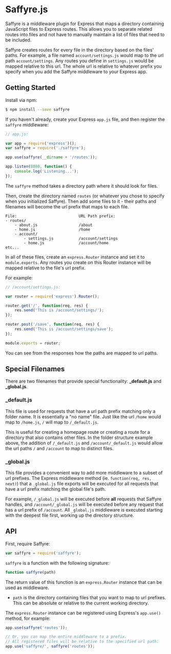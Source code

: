# Saffyre.js

Saffyre is a middleware plugin for Express that maps a directory containing JavaScript files
to Express routes. This allows you to separate related routes into files and not have to
manually maintain a list of files that need to be included.

Saffyre creates routes for every file in the directory based on the files' paths. For
example, a file named `account/settings.js` would map to the url path `account/settings`.
Any routes you define in `settings.js` would be mapped relative to this url. The whole url
is relative to whatever prefix you specify when you add the Saffyre middleware to your
Express app.

## Getting Started

Install via npm:

```bash
$ npm install --save saffyre
```

If you haven't already, create your Express `app.js` file, and then register the `saffyre`
middleware:

```js
// app.js:

var app = require('express')();
var saffyre = require('./saffyre');

app.use(saffyre(__dirname + '/routes'));

app.listen(8080, function() {
	console.log('Listening...');
});
```

The `saffyre` method takes a directory path where it should look for files.

Then, create the directory named `routes` (or whatever you chose to specify when you initialized
Saffyre). Then add some files to it - their paths and filenames will become the url prefix
that maps to each file.

```
File:                           URL Path prefix:
- routes/
    - about.js                  /about
    - home.js                   /home
    - account/
        - settings.js           /account/settings
        - home.js               /account/home
etc...
```

In all of these files, create an `express.Router` instance and set it to `module.exports`.
Any routes you create on this Router instance will be mapped relative to the file's url
prefix.

For example:

```js
// /account/settings.js:

var router = require('express').Router();

router.get('/', function(req, res) {
    res.send('This is /account/settings/');
});

router.post('/save', function(req, res) {
    res.send('This is /account/settings/save');
});

module.exports = router;
```

You can see from the responses how the paths are mapped to url paths.



## Special Filenames

There are two filenames that provide special functionality: **_default.js** and
**_global.js**.

### _default.js

This file is used for requests that have a url path prefix matching only a folder name. It
is essentially a "no name" file. Just like the url `/home` would map to `/home.js`, `/` will map
to `/_default.js`.

This is useful for creating a homepage route or creating a route for a directory that also
contains other files. In the folder structure example above, the addition of `/_default.js`
and `/account/_default.js` would allow the url paths `/` and `/account` to map to distinct
files.

### _global.js

This file provides a convenient way to add more middleware to a subset of url prefixes.
The Express middleware method (ie. `function(req, res, next)`) that a `_global.js` file
exports will be executed for all requests that have a url prefix matching the global file's
path.

For example, `/_global.js` will be executed before **all** requests that Saffyre handles, and
`/account/_global.js` will be executed before any request that has a url prefix of
`/account`. All `_global.js` middleware is executed starting with the deepest file first,
working up the directory structure.



## API

First, require Saffyre:

```js
var saffyre = require('saffyre');
```

`saffyre` is a function with the following signature:

```js
function saffyre(path)
```

The return value of this function is an `express.Router` instance that can be used as
middleware.

- `path` is the directory containing files that you want to map to url prefixes. This can
  be absolute or relative to the current working directory.


The `express.Router` instance can be registered using Express's `app.use()` method,
for example:

```js
app.use(saffyre('routes'));

// Or, you can map the entire middleware to a prefix.
// All registered files will be relative to the specified url path:
app.use('saffyre/', saffyre('routes'));
```

